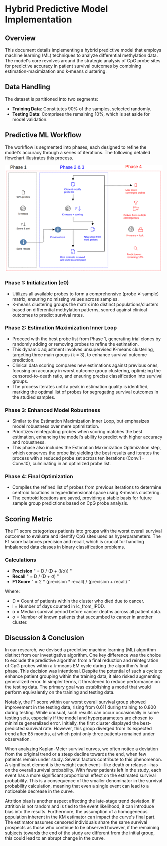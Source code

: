 # Hybrid Predictive Model Implementation

## Overview
This document details implementing a hybrid predictive model that employs machine learning (ML) techniques to analyze differential methylation data. The model's core revolves around the strategic analysis of CpG probe sites for predictive accuracy in patient survival outcomes by combining estimation-maximization and k-means clustering.

## Data Handling
The dataset is partitioned into two segments:
- **Training Data**: Constitutes 90% of the samples, selected randomly.
- **Testing Data**: Comprises the remaining 10%, which is set aside for model validation.

## Predictive ML Workflow
The workflow is segmented into phases, each designed to refine the model's accuracy through a series of iterations. The following detailed flowchart illustrates this process.

![Alt text](/ML_lock.png)

### Phase 1: Initialization (e0)
- Utilizes all available probes to form a comprehensive (probe ✕ sample) matrix, ensuring no missing values across samples.
- K-means clustering groups the matrix into distinct populations/clusters based on differential methylation patterns, scored against clinical outcomes to predict survival rates.

### Phase 2: Estimation Maximization Inner Loop
- Proceed with the best probe list from Phase 1, generating trial clones by randomly adding or removing probes to refine the estimation.
- This dynamic adjustment involves unsupervised K-means clustering, targeting three main groups (k = 3), to enhance survival outcome prediction.
- Clinical data scoring compares new estimations against previous ones, focusing on accuracy in worst outcome group clustering, optimizing the censored-to-death ratio, and ensuring precise classification into survival groups.
- The process iterates until a peak in estimation quality is identified, marking the optimal list of probes for segregating survival outcomes in the studied samples.

### Phase 3: Enhanced Model Robustness
- Similar to the Estimation Maximization Inner Loop, but emphasizes model robustness over mere optimization.
- Prioritizes reintegrating probes when scoring matches the best estimation, enhancing the model's ability to predict with higher accuracy and robustness.
- This phase also includes the Estimation Maximization Optimization step, which conserves the probe list yielding the best results and iterates the process with a reduced probe set across ten iterations (Conv.1 - Conv.10), culminating in an optimized probe list.

### Phase 4: Final Optimization
- Compiles the refined list of probes from previous iterations to determine centroid locations in hyperdimensional space using K-means clustering.
- The centroid locations are saved, providing a stable basis for future sample group predictions based on CpG probe analysis.

## Scoring Metric
The F1 score categorizes patients into groups with the worst overall survival outcomes to evaluate and identify CpG sites used as hyperparameters. The F1 score balances precision and recall, which is crucial for handling imbalanced data classes in binary classification problems.

### Calculations
- **Precision** " = D / (D + (l/α)) "
- **Recall** " = D / (D + σ) "
- **F1 Score** " = 2 * (precision * recall) / (precision + recall) "

Where:
- D = Count of patients within the cluster who died due to cancer.
- l = Number of days counted in lc_from_IPDD.
- α = Median survival period before cancer deaths across all patient data.
- σ = Number of known patients that succumbed to cancer in another cluster.

## Discussion & Conclusion
In our research, we devised a predictive machine learning (ML) algorithm distinct from our investigative algorithm. One key difference was the choice to exclude the predictive algorithm from a final reduction and reintegration of CpG probes within a k-means EM cycle during the algorithm's final phase. This decision was intentional. Despite the potential of such a cycle to enhance patient grouping within the training data, it also risked augmenting generalized error. In simpler terms, it threatened to reduce performance on the testing data. The primary goal was establishing a model that would perform equivalently on the training and testing data.

Notably, the F1 score within our worst overall survival group showed improvement in the testing data, rising from 0.611 during training to 0.800 during testing. While unusual, such results can occur occasionally in some testing sets, especially if the model and hyperparameters are chosen to minimize generalized error. Initially, the first cluster displayed the best-predicted survival rate. However, this group diverged from its expected trend after 85 months, at which point only three patients remained under observation.

When analyzing Kaplan-Meier survival curves, we often notice a deviation from the original trend or a steep decline towards the end, when few patients remain under study. Several factors contribute to this phenomenon. A significant element is the weight each event—like death or relapse—has on the overall survival probability. With fewer patients left in the study, each event has a more significant proportional effect on the estimated survival probability. This is a consequence of the smaller denominator in the survival probability calculation, meaning that even a single event can lead to a noticeable decrease in the curve.

Attrition bias is another aspect affecting the late-stage trend deviation. If attrition is not random and is tied to the event likelihood, it can introduce bias into the results. Furthermore, the assumption of a homogeneous population inherent in the KM estimator can impact the curve's final part. The estimator assumes censored individuals share the same survival prospects as those who continue to be observed however, if the remaining subjects towards the end of the study are different from the initial group, this could lead to an abrupt change in the curve.

